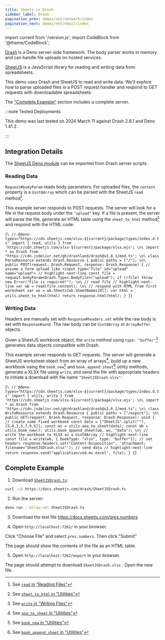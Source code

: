 ```yaml
---
title: Sheets in Drash
sidebar_label: Drash
pagination_prev: demos/net/network/index
pagination_next: demos/net/email/index
---
```


import current from '/version.js';
import CodeBlock from '@theme/CodeBlock';

[Drash](https://drash.land/drash/) is a Deno server-side framework. The body
parser works in memory and can handle file uploads on hosted services.

[SheetJS](https://sheetjs.com) is a JavaScript library for reading and writing
data from spreadsheets.

This demo uses Drash and SheetJS to read and write data. We'll explore how to
parse uploaded files in a POST request handler and respond to GET requests with
downloadable spreadsheets.

The ["Complete Example"](#complete-example) section includes a complete server.

:::note Tested Deployments

This demo was last tested on 2024 March 11 against Drash 2.8.1 and Deno 1.41.2.

:::

## Integration Details

The [SheetJS Deno module](/docs/getting-started/installation/deno) can be
imported from Drash server scripts.

### Reading Data

`Request#bodyParam` reads body parameters. For uploaded files, the `content`
property is a `Uint8Array` which can be parsed with the SheetJS `read` method[^1].

This example server responds to POST requests. The server will look for a file
in the request body under the `"upload"` key. If a file is present, the server
will parse the file, generate an HTML table using the `sheet_to_html` method[^2]
and respond with the HTML code:

<CodeBlock language="ts">{`\
// @deno-types="https://cdn.sheetjs.com/xlsx-${current}/package/types/index.d.ts"
import { read, utils } from 'https://cdn.sheetjs.com/xlsx-${current}/package/xlsx.mjs';
\n\
import * as Drash from "https://cdn.jsdelivr.net/gh/drashland/drash@v2.8.1/mod.ts";
\n\
class ParseResource extends Drash.Resource {
  public paths = ["/"];
\n\
  public POST(request: Drash.Request, response: Drash.Response) {
    // assume a form upload like <input type="file" id="upload" name="upload">
    // highlight-next-line
    const file = request.bodyParam<Drash.Types.BodyFile>("upload");
    if (!file) throw new Error("File is required!");
\n\
    // read file
    // highlight-next-line
    var wb = read(file.content);
\n\
    // respond with HTML from first worksheet
    var ws = wb.Sheets[wb.SheetNames[0]];
    var html = utils.sheet_to_html(html)
    return response.html(html);
  }
}`}
</CodeBlock>

### Writing Data

Headers are manually set with `Response#headers.set` while the raw body is set
with `Response#send`. The raw body can be `Uint8Array` or `ArrayBuffer` objects.

Given a SheetJS workbook object, the `write` method using `type: "buffer"`[^3]
generates data objects compatible with Drash.

This example server responds to GET requests. The server will generate a SheetJS
worksheet object from an array of arrays[^4], build up a new workbook using the
`book_new`[^5] and `book_append_sheet`[^6] utility methods, generate a XLSX file
using `write`, and send the file with appropriate headers to initiate a download
with file name `"SheetJSDrash.xlsx"`:

<CodeBlock language="ts">{`\
// @deno-types="https://cdn.sheetjs.com/xlsx-${current}/package/types/index.d.ts"
import { utils, write } from 'https://cdn.sheetjs.com/xlsx-${current}/package/xlsx.mjs';
\n\
import * as Drash from "https://cdn.jsdelivr.net/gh/drashland/drash@v2.8.1/mod.ts";
\n\
class WriteResource extends Drash.Resource {
  public paths = ["/export"];
\n\
  public GET(request: Drash.Request, response: Drash.Response): void {
    // create some fixed workbook
    const data = ["SheetJS".split(""), [5,4,3,3,7,9,5]];
    const ws = utils.aoa_to_sheet(data);
    const wb = utils.book_new(); utils.book_append_sheet(wb, ws, "data");
  \n\
    // write the workbook to XLSX as a Uint8Array
    // highlight-next-line
    const file = write(wb, { bookType: "xlsx", type: "buffer"});
    // set headers
    response.headers.set("Content-Disposition", 'attachment; filename="SheetJSDrash.xlsx"');
    // send data
    // highlight-next-line
    return response.send("application/vnd.ms-excel", file);
  }
}`}
</CodeBlock>

## Complete Example

1) Download [`SheetJSDrash.ts`](pathname:///drash/SheetJSDrash.ts):

```bash
curl -LO https://docs.sheetjs.com/drash/SheetJSDrash.ts
```

2) Run the server:

```bash
deno run --allow-net SheetJSDrash.ts
```

3) Download the test file https://docs.sheetjs.com/pres.numbers

4) Open `http://localhost:7262/` in your browser.

Click "Choose File" and select `pres.numbers`.  Then click "Submit"

The page should show the contents of the file as an HTML table.

5) Open `http://localhost:7262/export` in your browser.

The page should attempt to download `SheetJSDrash.xlsx` . Open the new file.

[^1]: See [`read` in "Reading Files"](/docs/api/parse-options)
[^2]: See [`sheet_to_html` in "Utilities"](/docs/api/utilities/html#html-table-output)
[^3]: See [`write` in "Writing Files"](/docs/api/write-options)
[^4]: See [`aoa_to_sheet` in "Utilities"](/docs/api/utilities/array#array-of-arrays-input)
[^5]: See [`book_new` in "Utilities"](/docs/api/utilities/wb)
[^6]: See [`book_append_sheet` in "Utilities"](/docs/api/utilities/wb)
